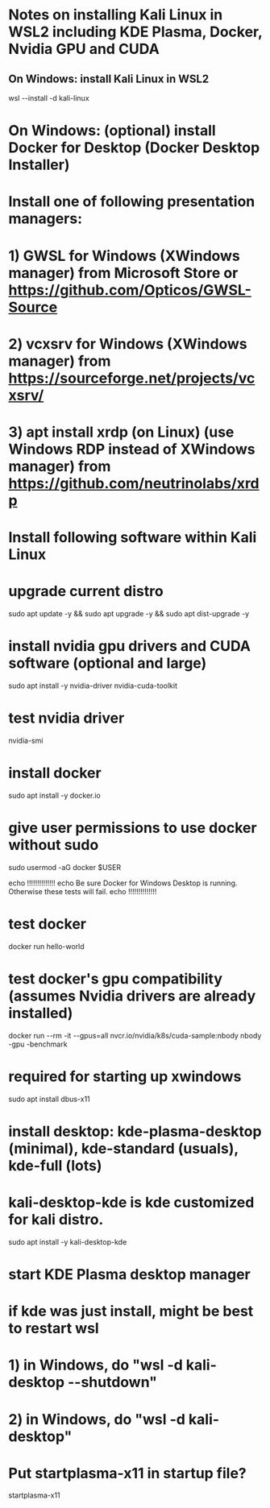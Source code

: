 # Notes on installing Kali Linux in WSL2 including KDE Plasma, Docker, Nvidia GPU and CUDA

## On Windows: install Kali Linux in WSL2

wsl --install -d kali-linux

# On Windows: (optional) install Docker for Desktop (Docker Desktop Installer)

# Install one of following presentation managers:
# 1) GWSL for Windows (XWindows manager) from Microsoft Store or https://github.com/Opticos/GWSL-Source
# 2) vcxsrv for Windows (XWindows manager) from https://sourceforge.net/projects/vcxsrv/
# 3) apt install xrdp (on Linux) (use Windows RDP instead of XWindows manager) from https://github.com/neutrinolabs/xrdp

# Install following software within Kali Linux

# upgrade current distro
sudo apt update -y && sudo apt upgrade -y && sudo apt dist-upgrade -y

# install nvidia gpu drivers and CUDA software (optional and large)
sudo apt install -y nvidia-driver nvidia-cuda-toolkit

# test nvidia driver
nvidia-smi

# install docker
sudo apt install -y docker.io

# give user permissions to use docker without sudo
sudo usermod -aG docker $USER

echo !!!!!!!!!!!!!!
echo Be sure Docker for Windows Desktop is running. Otherwise these tests will fail.
echo !!!!!!!!!!!!!!

# test docker
docker run hello-world

# test docker's gpu compatibility (assumes Nvidia drivers are already installed)
docker run --rm -it --gpus=all nvcr.io/nvidia/k8s/cuda-sample:nbody nbody -gpu -benchmark

# required for starting up xwindows
sudo apt install dbus-x11

# install desktop: kde-plasma-desktop (minimal), kde-standard (usuals), kde-full (lots)
# kali-desktop-kde is kde customized for kali distro.
sudo apt install -y kali-desktop-kde

# start KDE Plasma desktop manager
# if kde was just install, might be best to restart wsl
# 1) in Windows, do "wsl -d kali-desktop --shutdown"
# 2) in Windows, do "wsl -d kali-desktop"
# Put startplasma-x11 in startup file?
startplasma-x11

